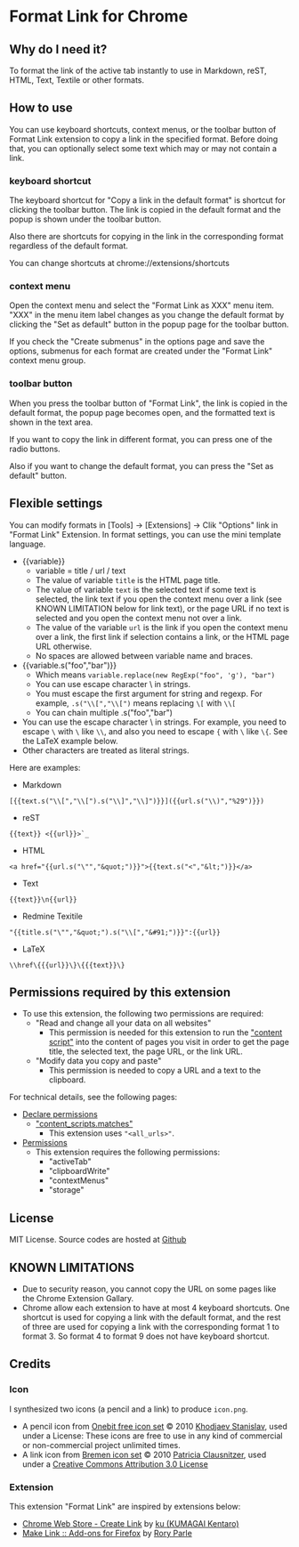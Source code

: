 # Format Link for Chrome

## Why do I need it?
To format the link of the active tab instantly to use in Markdown, reST, HTML, Text, Textile or other formats.

## How to use
You can use keyboard shortcuts, context menus, or the toolbar button of Format Link extension
to copy a link in the specified format. Before doing that, you can optionally select some text 
which may or may not contain a link.

### keyboard shortcut
The keyboard shortcut for "Copy a link in the default format" is shortcut for clicking the
toolbar button. The link is copied in the default format and the popup is shown under
the toolbar button.

Also there are shortcuts for copying in the link in the corresponding format regardless of
the default format.

You can change shortcuts at chrome://extensions/shortcuts

### context menu
Open the context menu and select the "Format Link as XXX" menu item.
"XXX" in the menu item label changes as you change the default format by clicking the "Set as default" button in the popup page for the toolbar button.

If you check the "Create submenus" in the options page and save the options,
submenus for each format are created under the "Format Link" context menu group.

### toolbar button
When you press the toolbar button of "Format Link", the link is copied in the default format,
the popup page becomes open, and the formatted text is shown in the text area.

If you want to copy the link in different format, you can press one of the radio buttons.

Also if you want to change the default format, you can press the "Set as default" button.

## Flexible settings
You can modify formats in [Tools] -> [Extensions] -> Clik "Options" link in "Format Link" Extension.
In format settings, you can use the mini template language.

* {{variable}}
    * variable = title / url / text
    * The value of variable `title` is the HTML page title.
    * The value of variable `text` is the selected text if some text is selected,
      the link text if you open the context menu over a link (see KNOWN LIMITATION below for link text),
      or the page URL if no text is selected and you open the context menu not over a link.
    * The value of the variable `url` is the link if you open the context menu over a link,
      the first link if selection contains a link, or the HTML page URL otherwise.
    * No spaces are allowed between variable name and braces.
* {{variable.s("foo","bar")}}
    * Which means `variable.replace(new RegExp("foo", 'g'), "bar")`
    * You can use escape character \ in strings.
    * You must escape the first argument for string and regexp.
      For example, `.s("\\[","\\[")` means replacing `\[` with `\\[`
    * You can chain multiple .s("foo","bar")
* You can use the escape character \ in strings. For example, you need to escape `\` with `\` like `\\`,
  and also you need to escape `{` with `\` like `\{`. See the LaTeX example below.
* Other characters are treated as literal strings.

Here are examples:

* Markdown

```
[{{text.s("\\[","\\[").s("\\]","\\]")}}]({{url.s("\\)","%29")}})
```

* reST

```
{{text}} <{{url}}>`_
```

* HTML

```
<a href="{{url.s("\"","&quot;")}}">{{text.s("<","&lt;")}}</a>
```

* Text

```
{{text}}\n{{url}}
```

* Redmine Texitile

```
"{{title.s("\"","&quot;").s("\\[","&#91;")}}":{{url}}
```

* LaTeX

```
\\href\{{{url}}\}\{{{text}}\}
```

## Permissions required by this extension

* To use this extension, the following two permissions are required:
  * "Read and change all your data on all websites"
    * This permission is needed for this extension to run the ["content script"](https://developer.chrome.com/docs/extensions/develop/concepts/content-scripts?hl=en) into the content of pages you visit in order to get the page title, the selected text, the page URL, or the link URL.
  * "Modify data you copy and paste"
    * This permission is needed to copy a URL and a text to the clipboard.

For technical details, see the following pages:

* [Declare permissions](https://developer.chrome.com/docs/extensions/develop/concepts/declare-permissions?hl=en)
  * ["content_scripts.matches"](https://developer.chrome.com/docs/extensions/develop/concepts/match-patterns?hl=en)
    * This extension uses `"<all_urls>"`.
* [Permissions](https://developer.chrome.com/docs/extensions/reference/permissions-list?hl=en)
  * This extension requires the following permissions:
    * "activeTab"
    * "clipboardWrite"
    * "contextMenus"
    * "storage"

## License
MIT License.
Source codes are hosted at [Github](https://github.com/hnakamur/FormatLink-Chrome)

## KNOWN LIMITATIONS

* Due to security reason, you cannot copy the URL on some pages like the Chrome Extension Gallary.
* Chrome allow each extension to have at most 4 keyboard shortcuts. One shortcut is used for copying a link with the default format, and the rest of three are used for copying a link with the corresponding format 1 to format 3. So format 4 to format 9 does not have keyboard shortcut.

## Credits

### Icon
I synthesized two icons (a pencil and a link) to produce ```icon.png```.

* A pencil icon from [Onebit free icon set](http://www.icojoy.com/articles/44/) © 2010 [Khodjaev Stanislav](http://www.icojoy.com/), used under a License: These icons are free to use in any kind of commercial or non-commercial project unlimited times.
* A link icon from [Bremen icon set](http://pc.de/icons/#Bremen) © 2010 [Patricia Clausnitzer](http://pc.de/icons/), used under a [Creative Commons Attribution 3.0 License](hhttp://creativecommons.org/licenses/by/3.0/)

### Extension
This extension "Format Link" are inspired by extensions below:

* [Chrome Web Store - Create Link](https://chrome.google.com/webstore/detail/gcmghdmnkfdbncmnmlkkglmnnhagajbm) by [ku (KUMAGAI Kentaro)](https://github.com/ku)
* [Make Link :: Add-ons for Firefox](https://addons.mozilla.org/en-US/firefox/addon/make-link/) by [Rory Parle](https://addons.mozilla.org/en-US/firefox/user/90/)
